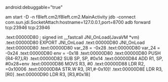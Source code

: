 
android:debuggable="true"

am start -D -n f8left.cm2/f8left.cm2.MainActivity
jdb -connect com.sun.jdi.SocketAttach:hostname=127.0.0.1,port=8700
adb forward tcp:23946 tcp:23946

.text:00000D80 ; signed int __fastcall JNI_OnLoad(JavaVM *vm)
.text:00000D80                 EXPORT JNI_OnLoad
.text:00000D80 JNI_OnLoad
.text:00000D80
.text:00000D80 var_28          = -0x28
.text:00000D80 var_24          = -0x24
.text:00000D80 env             = -0x18
.text:00000D80
.text:00000D80                 PUSH            {R4-R7,LR}
.text:00000D82                 SUB             SP, SP, #0x14
.text:00000D84                 ADD             R1, SP, #0x28+env
.text:00000D86                 MOVS            R3, #0
.text:00000D88                 LDR             R2, =0x10006
.text:00000D8A                 STR.W           R3, [R1,#-0x10]!
.text:00000D8E                 LDR             R3, [R0]
.text:00000D90                 LDR             R3, [R3,#0x18]
